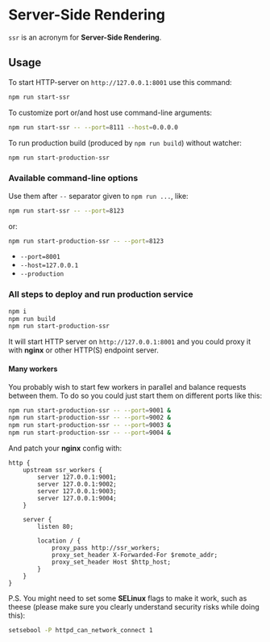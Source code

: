 # Server-Side Rendering

`ssr` is an acronym for __Server-Side Rendering__.

## Usage

To start HTTP-server on `http://127.0.0.1:8001` use this command:

```bash
npm run start-ssr
```

To customize port or/and host use command-line arguments:

```bash
npm run start-ssr -- --port=8111 --host=0.0.0.0
```

To run production build (produced by `npm run build`) without watcher:

```bash
npm run start-production-ssr
```

### Available command-line options

Use them after `--` separator given to `npm run ...`, like:

```bash
npm run start-ssr -- --port=8123
```
or:
```bash
npm run start-production-ssr -- --port=8123
```

- `--port=8001`
- `--host=127.0.0.1`
- `--production`

### All steps to deploy and run production service

```bash
npm i
npm run build
npm run start-production-ssr
```

It will start HTTP server on `http://127.0.0.1:8001` and you could proxy it with __nginx__ or other
HTTP(S) endpoint server.

#### Many workers

You probably wish to start few workers in parallel and balance requests between them.
To do so you could just start them on different ports like this:

```bash
npm run start-production-ssr -- --port=9001 &
npm run start-production-ssr -- --port=9002 &
npm run start-production-ssr -- --port=9003 &
npm run start-production-ssr -- --port=9004 &
```

And patch your __nginx__ config with:

```nginx
http {
    upstream ssr_workers {
        server 127.0.0.1:9001;
        server 127.0.0.1:9002;
        server 127.0.0.1:9003;
        server 127.0.0.1:9004;
    }

    server {
        listen 80;

        location / {
            proxy_pass http://ssr_workers;
            proxy_set_header X-Forwarded-For $remote_addr;
            proxy_set_header Host $http_host;
        }
    }
}
```

P.S. You might need to set some __SELinux__ flags to make it work, such as theese
(please make sure you clearly understand security risks while doing this):

```bash
setsebool -P httpd_can_network_connect 1
```
